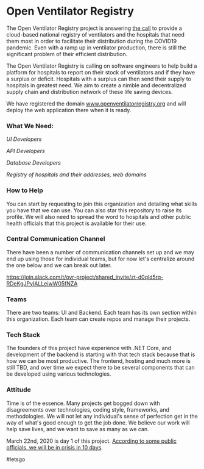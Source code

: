 # Open Ventilator Registry
The Open Ventilator Registry project is answering [the call](https://www.nytimes.com/2020/03/22/opinion/health/ventilator-shortage-coronavirus-solution.html) to provide a cloud-based national registry of ventilators and the hospitals that need them most
in order to facilitate their distribution during the COVID19 pandemic.  Even with a ramp up in ventilator production, there is still the significant problem 
of their efficient distribution.  

The Open Ventilator Registry is calling on software engineers to help build a platform for hospitals to report on their stock of ventilators and if they have a surplus
or deficit.  Hospitals with a surplus can then send their supply to hospitals in greatest need.  We aim to create a nimble and decentralized supply chain and 
distribution network of these life saving devices.

We have registered the domain www.openventilatorregistry.org and will deploy the web application there when it is ready.

### What We Need:

*UI Developers*

*API Developers*

*Database Developers*

*Registry of hospitals and their addresses, web domains*

### How to Help

You can start by requesting to join this organization and detailing what skills you have that we can use. You can also star this repository to raise its profile.  We will also need to 
spread the word to hospitals and other public health officials that this project is available for their use.

### Central Communication Channel

There have been a number of communication channels set up and we may end up using those for individual teams, but for now let's centralize around the one below and we can break out later.

https://join.slack.com/t/ovr-project/shared_invite/zt-d0qld5rq-RDeKgJPyIALLeiwW05fNZA

### Teams
There are two teams: UI and Backend.  Each team has its own section within this organization.  Each team can create repos and manage their projects.

### Tech Stack

The founders of this project have experience with .NET Core, and development of the backend is starting with that tech stack because
that is how we can be most productive.  The frontend, hosting and much more is still TBD, and over time we expect there to be several components that 
can be developed using various technologies.

### Attitude

Time is of the essence.  Many projects get bogged down with disagreements over technologies, coding style, frameworks,
and methodologies.  We will not let any individual's sense of perfection get in the way of what's good enough to get the job
done.  We believe our work will help save lives, and we want to save as many as we can.

March 22nd, 2020 is day 1 of this project.  [According to some public officials, we will be in crisis in 10 days](https://www.msn.com/en-us/news/us/coronavirus-update-de-blasio-says-nyc-10-days-away-from-widespread-shortages-of-critical-medical-equipment/ar-BB11xrvg?li=BBnb7Kz).  

#letsgo

